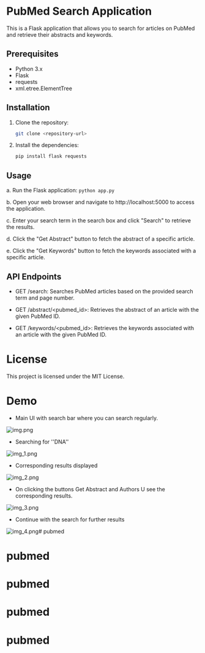 # PubMed Search Application

This is a Flask application that allows you to search for articles on PubMed and retrieve their abstracts and keywords.

## Prerequisites

- Python 3.x
- Flask
- requests
- xml.etree.ElementTree

## Installation

1. Clone the repository:

   ```bash
   git clone <repository-url>

2. Install the dependencies:

    ```bash
    pip install flask requests

## Usage

a. Run the Flask application:
    ```
    python app.py
    ```
 
b. Open your web browser and navigate to http://localhost:5000 to access the application.

c. Enter your search term in the search box and click "Search" to retrieve the results.

d. Click the "Get Abstract" button to fetch the abstract of a specific article.

e. Click the "Get Keywords" button to fetch the keywords associated with a specific article.

## API Endpoints

* GET /search: Searches PubMed articles based on the provided search term and page number.

* GET /abstract/<pubmed_id>: Retrieves the abstract of an article with the given PubMed ID.

* GET /keywords/<pubmed_id>: Retrieves the keywords associated with an article with the given PubMed ID.

# License
This project is licensed under the MIT License.

# Demo
* Main UI with search bar where you can search regularly.

![img.png](img.png)

* Searching for ''DNA''

![img_1.png](img_1.png)

* Corresponding results displayed

![img_2.png](img_2.png)

* On clicking the buttons Get Abstract and Authors U see the corresponding results.

![img_3.png](img_3.png)

* Continue with the search for further results

![img_4.png](img_4.png)# pubmed
# pubmed
# pubmed
# pubmed
# pubmed

